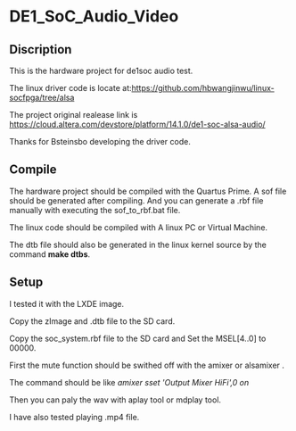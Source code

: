 # DE1_SoC_Audio_Video

## Discription
This is the hardware project for de1soc audio test.

The linux driver code is locate at:https://github.com/hbwangjinwu/linux-socfpga/tree/alsa

The project original realease link is https://cloud.altera.com/devstore/platform/14.1.0/de1-soc-alsa-audio/ 

Thanks for Bsteinsbo developing the driver code.

## Compile

The hardware project should be compiled with the Quartus Prime. A sof file should be generated after compiling. And you can generate a .rbf file manually with executing the sof_to_rbf.bat file.

The linux code should be compiled with A linux PC or Virtual Machine.

The dtb file should also be generated in the linux kernel source by the command **make dtbs**.


## Setup
I tested it with the LXDE image. 

Copy the zImage and .dtb file to the SD card.

Copy the soc_system.rbf file to the SD card and Set the MSEL[4..0] to 00000.

First the mute function should be swithed off with the amixer or alsamixer .

The command should be like *amixer sset 'Output Mixer HiFi',0 on*

Then you can paly the wav with aplay tool or mdplay tool.

I have also tested playing .mp4 file.